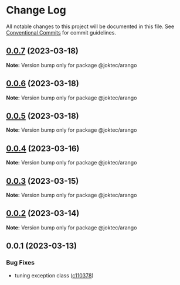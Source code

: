 # Change Log

All notable changes to this project will be documented in this file.
See [Conventional Commits](https://conventionalcommits.org) for commit guidelines.

## [0.0.7](https://github.com/joktec/joktec-monorepo/compare/@joktec/arango@0.0.6...@joktec/arango@0.0.7) (2023-03-18)

**Note:** Version bump only for package @joktec/arango





## [0.0.6](https://github.com/joktec/joktec-monorepo/compare/@joktec/arango@0.0.5...@joktec/arango@0.0.6) (2023-03-18)

**Note:** Version bump only for package @joktec/arango





## [0.0.5](https://github.com/joktec/joktec-monorepo/compare/@joktec/arango@0.0.4...@joktec/arango@0.0.5) (2023-03-18)

**Note:** Version bump only for package @joktec/arango





## [0.0.4](https://github.com/joktec/joktec-monorepo/compare/@joktec/arango@0.0.3...@joktec/arango@0.0.4) (2023-03-16)

**Note:** Version bump only for package @joktec/arango





## [0.0.3](https://github.com/joktec/joktec-monorepo/compare/@joktec/arango@0.0.2...@joktec/arango@0.0.3) (2023-03-15)

**Note:** Version bump only for package @joktec/arango





## [0.0.2](https://github.com/joktec/joktec-monorepo/compare/@joktec/arango@0.0.1...@joktec/arango@0.0.2) (2023-03-14)

**Note:** Version bump only for package @joktec/arango





## 0.0.1 (2023-03-13)


### Bug Fixes

* tuning exception class ([c110378](https://github.com/joktec/joktec-monorepo/commit/c1103784a69c6f4c911515544e783a7e76f069d9))

